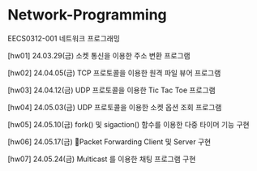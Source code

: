 # Network-Programming
EECS0312-001 네트워크 프로그래밍

[hw01] 24.03.29(금) 소켓 통신을 이용한 주소 변환 프로그램

[hw02] 24.04.05(금) TCP 프로토콜을 이용한 원격 파일 뷰어 프로그램

[hw03] 24.04.12(금) UDP 프로토콜을 이용한 Tic Tac Toe 프로그램

[hw04] 24.05.03(금) UDP 프로토콜을 이용한 소켓 옵션 조회 프로그램

[hw05] 24.05.10(금) fork() 및 sigaction() 함수를 이용한 다중 타이머 기능 구현

[hw06] 24.05.17(금) Packet Forwarding Client 및 Server 구현

[hw07] 24.05.24(금) Multicast 를 이용한 채팅 프로그램 구현
